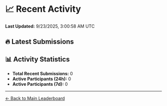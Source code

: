 # 📈 Recent Activity

**Last Updated:** 9/23/2025, 3:00:58 AM UTC

## 🔥 Latest Submissions



## 📊 Activity Statistics

- **Total Recent Submissions:** 0
- **Active Participants (24h):** 0
- **Active Participants (7d):** 0

---
[← Back to Main Leaderboard](README.md)